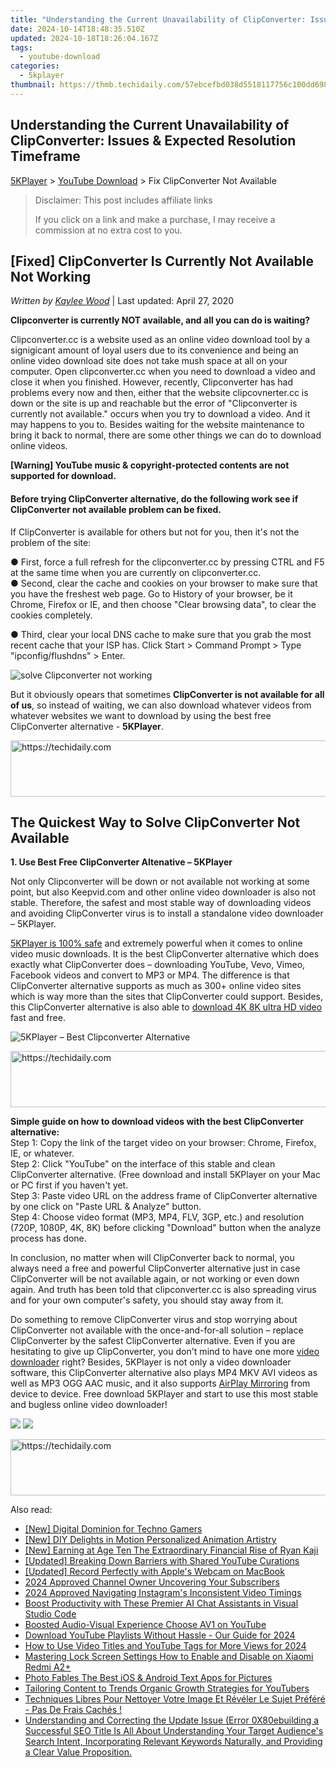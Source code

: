 ```yaml
---
title: "Understanding the Current Unavailability of ClipConverter: Issues & Expected Resolution Timeframe"
date: 2024-10-14T18:48:35.510Z
updated: 2024-10-18T18:26:04.167Z
tags:
  - youtube-download
categories:
  - 5kplayer
thumbnail: https://thmb.techidaily.com/57ebcefbd038d5518117756c100dd6989f85e0e6cff4615a7e12084a4473983a.jpg
---
```


## Understanding the Current Unavailability of ClipConverter: Issues & Expected Resolution Timeframe

[5KPlayer](https://tools.techidaily.com/5kplayer/products/) \> [YouTube Download](https://tools.techidaily.com/5kplayer/youtube-download/) \> Fix ClipConverter Not Available

>  Disclaimer: This post includes affiliate links
>
>  If you click on a link and make a purchase, I may receive a commission at no extra cost to you.
>

## \[Fixed\] ClipConverter Is Currently Not Available Not Working

 _Written by [Kaylee Wood](https://www.quora.com/profile/Amanda-Hu-21)_ | Last updated: April 27, 2020 

**Clipconverter is currently NOT available, and all you can do is waiting?**

Clipconverter.cc is a website used as an online video download tool by a signigicant amount of loyal users due to its convenience and being an online video download site does not take mush space at all on your computer. Open clipconverter.cc when you need to download a video and close it when you finished. However, recently, Clipconverter has had problems every now and then, either that the website clipcovnerter.cc is down or the site is up and reachable but the error of "Clipconverter is currently not available." occurs when you try to download a video. And it may happens to you to. Besides waiting for the website maintenance to bring it back to normal, there are some other things we can do to download online videos. 

**\[Warning\] YouTube music & copyright-protected contents are not supported for download.**

#### **Before trying ClipConverter alternative, do the following work see if ClipConverter not available problem can be fixed.**

If ClipConverter is available for others but not for you, then it's not the problem of the site:

● First, force a full refresh for the clipconverter.cc by pressing CTRL and F5 at the same time when you are currently on clipconverter.cc.  
 ● Second, clear the cache and cookies on your browser to make sure that you have the freshest web page. Go to History of your browser, be it Chrome, Firefox or IE, and then choose "Clear browsing data", to clear the cookies completely. 

● Third, clear your local DNS cache to make sure that you grab the most recent cache that your ISP has. Click Start > Command Prompt > Type "ipconfig/flushdns" > Enter.

![solve Clipconverter not working](https://www.5kplayer.com/youtube-download/img/clipconverter-down-1.jpg) 

But it obviously opears that sometimes **ClipConverter is not available for all of us**, so instead of waiting, we can also download whatever videos from whatever websites we want to download by using the best free ClipConverter alternative - **5KPlayer**.

<!-- affiliate ads begin -->
<a href="https://appsumo.8odi.net/c/5597632/2043593/7443" target="_top" id="2043593">
  <img src="//a.impactradius-go.com/display-ad/7443-2043593" border="0" alt="https://techidaily.com" width="728" height="90"/>
</a>
<img height="0" width="0" src="https://appsumo.8odi.net/i/5597632/2043593/7443" style="position:absolute;visibility:hidden;" border="0" />
<!-- affiliate ads end -->

## The Quickest Way to Solve ClipConverter Not Available

**1\. Use Best Free ClipConverter Altenative – 5KPlayer**

Not only Clipconverter will be down or not available not working at some point, but also Keepvid.com and other online video downloader is also not stable. Therefore, the safest and most stable way of downloading videos and avoiding ClipConverter virus is to install a standalone video downloader – 5KPlayer. 

[5KPlayer is 100% safe](https://tools.techidaily.com/5kplayer/video-music-player/) and extremely powerful when it comes to online video music downloads. It is the best ClipConverter alternative which does exactly what ClipConverter does – downloading YouTube, Vevo, Vimeo, Facebook videos and convert to MP3 or MP4\. The difference is that ClipConverter alternative supports as much as 300+ online video sites which is way more than the sites that ClipConverter could support. Besides, this ClipConverter alternative is also able to [download 4K 8K ultra HD video](https://tools.techidaily.com/5kplayer/youtube-download/) fast and free. 

![5KPlayer – Best Clipconverter Alternative](https://www.5kplayer.com/youtube-download/img/keepvid-virus-3.jpg)

<!-- affiliate ads begin -->
<a href="https://appsumo.8odi.net/c/5597632/2144298/7443" target="_top" id="2144298">
  <img src="//a.impactradius-go.com/display-ad/7443-2144298" border="0" alt="https://techidaily.com" width="728" height="90"/>
</a>
<img height="0" width="0" src="https://appsumo.8odi.net/i/5597632/2144298/7443" style="position:absolute;visibility:hidden;" border="0" />
<!-- affiliate ads end -->

**Simple guide on how to download videos with the best ClipConverter alternative:**   
 Step 1: Copy the link of the target video on your browser: Chrome, Firefox, IE, or whatever.   
Step 2: Click "YouTube" on the interface of this stable and clean ClipConverter alternative. (Free download and install 5KPlayer on your Mac or PC first if you haven't yet.  
Step 3: Paste video URL on the address frame of ClipConverter alternative by one click on "Paste URL & Analyze" button.  
Step 4: Choose video format (MP3, MP4, FLV, 3GP, etc.) and resolution (720P, 1080P, 4K, 8K) before clicking "Download" button when the analyze process has done.

In conclusion, no matter when will ClipConverter back to normal, you always need a free and powerful ClipConverter alternative just in case ClipConverter will be not available again, or not working or even down again. And truth has been told that clipconverter.cc is also spreading virus and for your own computer's safety, you should stay away from it.

 Do something to remove ClipConverter virus and stop worrying about ClipConverter not available with the once-and-for-all solution – replace ClipConverter by the safest ClipConverter alternative. Even if you are hesitating to give up ClipConverter, you don't mind to have one more [video downloader](https://tools.techidaily.com/5kplayer/youtube-download/) right? Besides, 5KPlayer is not only a video downloader software, this ClipConverter alternative also plays MP4 MKV AVI videos as well as MP3 OGG AAC music, and it also supports [AirPlay Mirroring](https://tools.techidaily.com/5kplayer/airplay/) from device to device. Free download 5KPlayer and start to use this most stable and bugless online video downloader! 

[![](https://www.5kplayer.com/youtube-download/../button/freedownwhitewin.png)](https://tools.techidaily.com/5kplayer/products/) [![](https://www.5kplayer.com/youtube-download/../button/freedownwhitemac.png)](https://tools.techidaily.com/5kplayer/products/)

<!-- affiliate ads begin -->
<a href="https://aligracehair.sjv.io/c/5597632/2016134/19272" target="_top" id="2016134">
  <img src="//a.impactradius-go.com/display-ad/19272-2016134" border="0" alt="https://techidaily.com" width="728" height="90"/>
</a>
<img height="0" width="0" src="https://aligracehair.sjv.io/i/5597632/2016134/19272" style="position:absolute;visibility:hidden;" border="0" />
<!-- affiliate ads end -->

<ins class="adsbygoogle"
     style="display:block"
     data-ad-format="autorelaxed"
     data-ad-client="ca-pub-7571918770474297"
     data-ad-slot="1223367746"></ins>

<ins class="adsbygoogle"
     style="display:block"
     data-ad-client="ca-pub-7571918770474297"
     data-ad-slot="8358498916"
     data-ad-format="auto"
     data-full-width-responsive="true"></ins>

<span class="atpl-alsoreadstyle">Also read:</span>
<div><ul>
<li><a href="https://youtube-video-recordings.techidaily.com/new-digital-dominion-for-techno-gamers/"><u>[New] Digital Dominion for Techno Gamers</u></a></li>
<li><a href="https://youtube-video-recordings.techidaily.com/new-diy-delights-in-motion-personalized-animation-artistry/"><u>[New] DIY Delights in Motion Personalized Animation Artistry</u></a></li>
<li><a href="https://youtube-clips.techidaily.com/new-earning-at-age-ten-the-extraordinary-financial-rise-of-ryan-kaji/"><u>[New] Earning at Age Ten The Extraordinary Financial Rise of Ryan Kaji</u></a></li>
<li><a href="https://youtube-video-recordings.techidaily.com/updated-breaking-down-barriers-with-shared-youtube-curations/"><u>[Updated] Breaking Down Barriers with Shared YouTube Curations</u></a></li>
<li><a href="https://screen-activity-recording.techidaily.com/updated-record-perfectly-with-apples-webcam-on-macbook/"><u>[Updated] Record Perfectly with Apple's Webcam on MacBook</u></a></li>
<li><a href="https://youtube-video-recordings.techidaily.com/2024-approved-channel-owner-uncovering-your-subscribers/"><u>2024 Approved Channel Owner Uncovering Your Subscribers</u></a></li>
<li><a href="https://extra-skills.techidaily.com/2024-approved-navigating-instagrams-inconsistent-video-timings/"><u>2024 Approved Navigating Instagram's Inconsistent Video Timings</u></a></li>
<li><a href="https://tech-haven.techidaily.com/boost-productivity-with-these-premier-ai-chat-assistants-in-visual-studio-code/"><u>Boost Productivity with These Premier AI Chat Assistants in Visual Studio Code</u></a></li>
<li><a href="https://youtube-video-recordings.techidaily.com/boosted-audio-visual-experience-choose-av1-on-youtube/"><u>Boosted Audio-Visual Experience Choose AV1 on YouTube</u></a></li>
<li><a href="https://youtube-video-recordings.techidaily.com/download-youtube-playlists-without-hassle-our-guide-for-2024/"><u>Download YouTube Playlists Without Hassle - Our Guide for 2024</u></a></li>
<li><a href="https://youtube-zero.techidaily.com/o-use-video-titles-and-youtube-tags-for-more-views-for-2024/"><u>How to Use Video Titles and YouTube Tags for More Views for 2024</u></a></li>
<li><a href="https://unlock-android.techidaily.com/mastering-lock-screen-settings-how-to-enable-and-disable-on-xiaomi-redmi-a2plus-by-drfone-android/"><u>Mastering Lock Screen Settings How to Enable and Disable on Xiaomi Redmi A2+</u></a></li>
<li><a href="https://extra-lessons.techidaily.com/photo-fables-the-best-ios-and-android-text-apps-for-pictures/"><u>Photo Fables The Best iOS & Android Text Apps for Pictures</u></a></li>
<li><a href="https://youtube-video-recordings.techidaily.com/tailoring-content-to-trends-organic-growth-strategies-for-youtubers/"><u>Tailoring Content to Trends Organic Growth Strategies for YouTubers</u></a></li>
<li><a href="https://win-solutions.techidaily.com/techniques-libres-pour-nettoyer-votre-image-et-reveler-le-sujet-prefere-pas-de-frais-caches/"><u>Techniques Libres Pour Nettoyer Votre Image Et Révéler Le Sujet Préféré - Pas De Frais Cachés !</u></a></li>
<li><a href="https://tech-savvy.techidaily.com/understanding-and-correcting-the-update-issue-error-0x80ebuilding-a-successful-seo-title-is-all-about-understanding-your-target-audiences-search-intent-inco3/"><u>Understanding and Correcting the Update Issue (Error 0X80ebuilding a Successful SEO Title Is All About Understanding Your Target Audience's Search Intent, Incorporating Relevant Keywords Naturally, and Providing a Clear Value Proposition.</u></a></li>
</ul></div>

